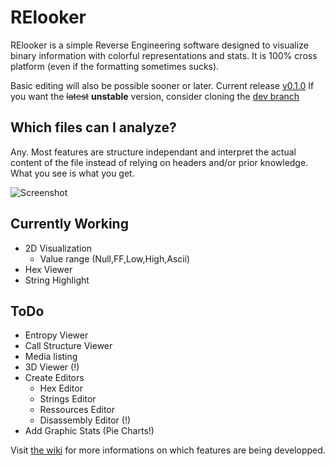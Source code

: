 # RElooker

RElooker is a simple Reverse Engineering software designed to visualize binary information with colorful representations and stats. It is 100% cross platform (even if the formatting sometimes sucks).

Basic editing will also be possible sooner or later.
Current release [v0.1.0](https://github.com/Mixbo/relooker/releases/tag/v0.1.0)
If you want the ~~latest~~ **unstable** version, consider cloning the [dev branch](https://github.com/Mixbo/relooker/tree/dev)

## Which files can I analyze?
Any. Most features are structure independant and interpret the actual content of the file instead of relying on headers and/or prior knowledge. What you see is what you get.

![Screenshot](http://wakowakowako.com/mixbo/3_screen.png)

## Currently Working
* 2D Visualization
  * Value range (Null,FF,Low,High,Ascii)
* Hex Viewer
* String Highlight

## ToDo
* Entropy Viewer
* Call Structure Viewer
* Media listing
* 3D Viewer (!)
* Create Editors
  * Hex Editor
  * Strings Editor
  * Ressources Editor
  * Disassembly Editor (!)
* Add Graphic Stats (Pie Charts!)

Visit [the wiki](https://github.com/Mixbo/relooker/wiki) for more informations on which features are being developped.
